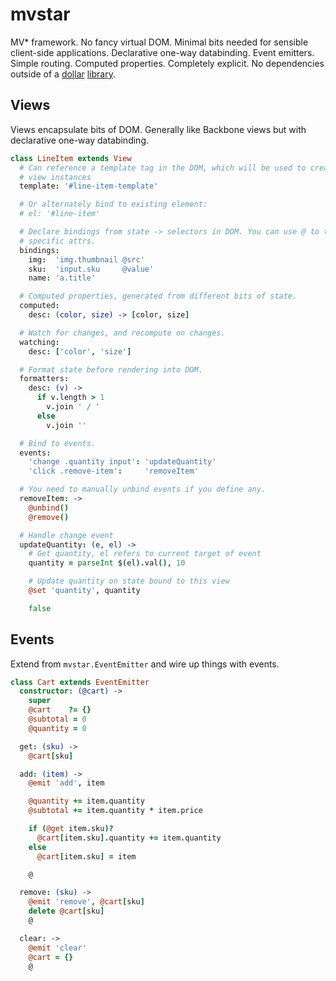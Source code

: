 # mvstar
MV* framework. No fancy virtual DOM. Minimal bits needed for sensible
client-side applications. Declarative one-way databinding. Event emitters.
Simple routing. Computed properties. Completely explicit. No dependencies
outside of a [dollar](http://jquery.org) [library](http://zeptojs.com).

## Views
Views encapsulate bits of DOM. Generally like Backbone views but with
declarative one-way databinding.

```coffeescript
class LineItem extends View
  # Can reference a template tag in the DOM, which will be used to create new
  # view instances
  template: '#line-item-template'

  # Or alternately bind to existing element:
  # el: '#line-item'

  # Declare bindings from state -> selectors in DOM. You can use @ to target
  # specific attrs.
  bindings:
    img:  'img.thumbnail @src'
    sku:  'input.sku     @value'
    name: 'a.title'

  # Computed properties, generated from different bits of state.
  computed:
    desc: (color, size) -> [color, size]

  # Watch for changes, and recompute on changes.
  watching:
    desc: ['color', 'size']

  # Format state before rendering into DOM.
  formatters:
    desc: (v) ->
      if v.length > 1
        v.join ' / '
      else
        v.join ''

  # Bind to events.
  events:
    'change .quantity input': 'updateQuantity'
    'click .remove-item':     'removeItem'

  # You need to manually unbind events if you define any.
  removeItem: ->
    @unbind()
    @remove()

  # Handle change event
  updateQuantity: (e, el) ->
    # Get quantity, el refers to current target of event
    quantity = parseInt $(el).val(), 10

    # Update quantity on state bound to this view
    @set 'quantity', quantity

    false
```

## Events
Extend from `mvstar.EventEmitter` and wire up things with events.

```coffeescript
class Cart extends EventEmitter
  constructor: (@cart) ->
    super
    @cart    ?= {}
    @subtotal = 0
    @quantity = 0

  get: (sku) ->
    @cart[sku]

  add: (item) ->
    @emit 'add', item

    @quantity += item.quantity
    @subtotal += item.quantity * item.price

    if (@get item.sku)?
      @cart[item.sku].quantity += item.quantity
    else
      @cart[item.sku] = item

    @

  remove: (sku) ->
    @emit 'remove', @cart[sku]
    delete @cart[sku]
    @

  clear: ->
    @emit 'clear'
    @cart = {}
    @
```
